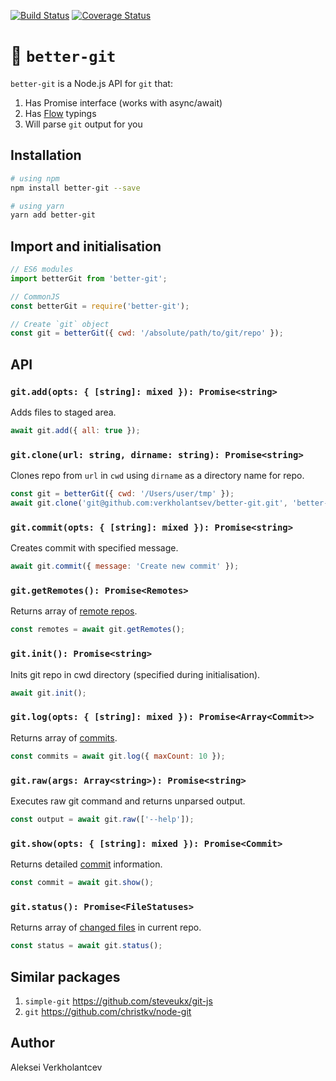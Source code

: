 [![Build Status](https://travis-ci.org/verkholantsev/better-git.svg?branch=master)](https://travis-ci.org/verkholantsev/better-git)
[![Coverage Status](https://coveralls.io/repos/github/verkholantsev/better-git/badge.svg?branch=master)](https://coveralls.io/github/verkholantsev/better-git?branch=master)

# 🌱 `better-git`

`better-git` is a Node.js API for `git` that:

1.  Has Promise interface (works with async/await)
2.  Has [Flow](https://flow.org/) typings
3.  Will parse `git` output for you

## Installation

```sh
# using npm
npm install better-git --save

# using yarn
yarn add better-git
```

## Import and initialisation

```js
// ES6 modules
import betterGit from 'better-git';

// CommonJS
const betterGit = require('better-git');

// Create `git` object
const git = betterGit({ cwd: '/absolute/path/to/git/repo' });
```

## API

### `git.add(opts: { [string]: mixed }): Promise<string>`

Adds files to staged area.

```js
await git.add({ all: true });
```

### `git.clone(url: string, dirname: string): Promise<string>`

Clones repo from `url` in `cwd` using `dirname` as a directory name for repo.

```js
const git = betterGit({ cwd: '/Users/user/tmp' });
await git.clone('git@github.com:verkholantsev/better-git.git', 'better-git');
```

### `git.commit(opts: { [string]: mixed }): Promise<string>`

Creates commit with specified message.

```js
await git.commit({ message: 'Create new commit' });
```

### `git.getRemotes(): Promise<Remotes>`

Returns array of [remote repos](https://github.com/verkholantsev/better-git/blob/master/src/parse-remotes.js#L5).

```js
const remotes = await git.getRemotes();
```

### `git.init(): Promise<string>`

Inits git repo in cwd directory (specified during initialisation).

```js
await git.init();
```

### `git.log(opts: { [string]: mixed }): Promise<Array<Commit>>`

Returns array of [commits](https://github.com/verkholantsev/better-git/blob/master/src/parse-commits.js#L9).

```js
const commits = await git.log({ maxCount: 10 });
```

### `git.raw(args: Array<string>): Promise<string>`

Executes raw git command and returns unparsed output.

```js
const output = await git.raw(['--help']);
```

### `git.show(opts: { [string]: mixed }): Promise<Commit>`

Returns detailed [commit](https://github.com/verkholantsev/better-git/blob/master/src/parse-commits.js#L9) information.

```js
const commit = await git.show();
```

### `git.status(): Promise<FileStatuses>`

Returns array of [changed files](https://github.com/verkholantsev/better-git/blob/master/src/parse-status.js#L16) in
current repo.

```js
const status = await git.status();
```

## Similar packages

1.  `simple-git` https://github.com/steveukx/git-js
2.  `git` https://github.com/christkv/node-git

## Author

Aleksei Verkholantcev
